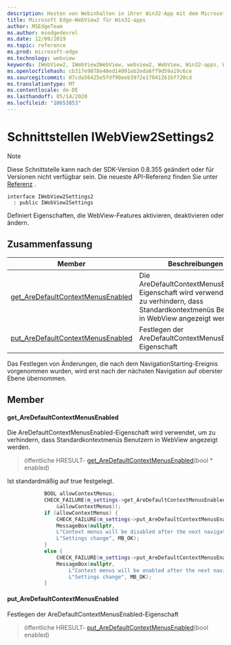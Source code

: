 ```yaml
---
description: Hosten von Webinhalten in ihrer Win32-App mit dem Microsoft Edge WebView2-Steuerelement
title: Microsoft Edge-WebView2 für Win32-apps
author: MSEdgeTeam
ms.author: msedgedevrel
ms.date: 12/09/2019
ms.topic: reference
ms.prod: microsoft-edge
ms.technology: webview
keywords: IWebView2, IWebView2WebView, webview2, WebView, Win32-apps, Win32, Edge
ms.openlocfilehash: cb317e9078e48ed14091eb2eda6ff9d59a19c6ce
ms.sourcegitcommit: 07cda56425e5fdf90eeb3972e17041261bf720cd
ms.translationtype: MT
ms.contentlocale: de-DE
ms.lasthandoff: 05/14/2020
ms.locfileid: "10653853"
---
```

# Schnittstellen IWebView2Settings2 

> [!NOTE]
> Diese Schnittstelle kann nach der SDK-Version 0.8.355 geändert oder für Versionen nicht verfügbar sein. Die neueste API-Referenz finden Sie unter [Referenz](../../../webview2-api-reference.md) .

```
interface IWebView2Settings2
  : public IWebView2Settings
```

Definiert Eigenschaften, die WebView-Features aktivieren, deaktivieren oder ändern.

## Zusammenfassung

 Member                        | Beschreibungen
--------------------------------|---------------------------------------------
[get_AreDefaultContextMenusEnabled](#get_aredefaultcontextmenusenabled) | Die AreDefaultContextMenusEnabled-Eigenschaft wird verwendet, um zu verhindern, dass Standardkontextmenüs Benutzern in WebView angezeigt werden.
[put_AreDefaultContextMenusEnabled](#put_aredefaultcontextmenusenabled) | Festlegen der AreDefaultContextMenusEnabled-Eigenschaft

Das Festlegen von Änderungen, die nach dem NavigationStarting-Ereignis vorgenommen wurden, wird erst nach der nächsten Navigation auf oberster Ebene übernommen.

## Member

#### get_AreDefaultContextMenusEnabled 

Die AreDefaultContextMenusEnabled-Eigenschaft wird verwendet, um zu verhindern, dass Standardkontextmenüs Benutzern in WebView angezeigt werden.

> öffentliche HRESULT- [get_AreDefaultContextMenusEnabled](#get_aredefaultcontextmenusenabled)(bool * enabled)

Ist standardmäßig auf true festgelegt.

```cpp
            BOOL allowContextMenus;
            CHECK_FAILURE(m_settings->get_AreDefaultContextMenusEnabled(
                &allowContextMenus));
            if (allowContextMenus) {
                CHECK_FAILURE(m_settings->put_AreDefaultContextMenusEnabled(FALSE));
                MessageBox(nullptr,
                L"Context menus will be disabled after the next navigation.",
                L"Settings change", MB_OK);
            }
            else {
                CHECK_FAILURE(m_settings->put_AreDefaultContextMenusEnabled(TRUE));
                MessageBox(nullptr,
                    L"Context menus will be enabled after the next navigation.",
                    L"Settings change", MB_OK);
            }
```

#### put_AreDefaultContextMenusEnabled 

Festlegen der AreDefaultContextMenusEnabled-Eigenschaft

> öffentliche HRESULT- [put_AreDefaultContextMenusEnabled](#put_aredefaultcontextmenusenabled)(bool enabled)

